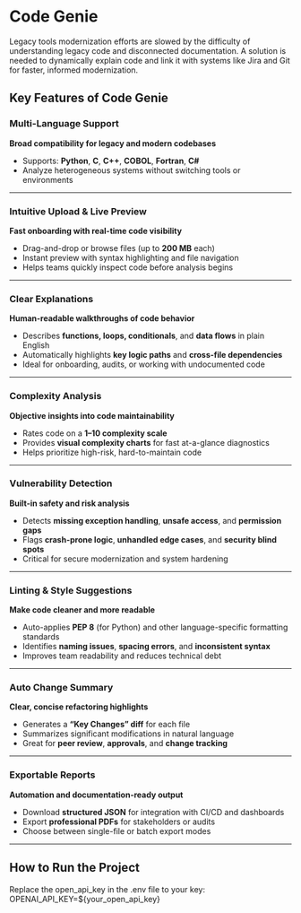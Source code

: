 # Code Genie

Legacy tools modernization efforts are slowed by the difficulty of understanding legacy code and disconnected documentation. A solution is needed to dynamically explain code and link it with systems like Jira and Git for faster, informed modernization.


## Key Features of Code Genie

### Multi-Language Support  
**Broad compatibility for legacy and modern codebases**  
- Supports: **Python**, **C**, **C++**, **COBOL**, **Fortran**, **C#**  
- Analyze heterogeneous systems without switching tools or environments

---

### Intuitive Upload & Live Preview  
**Fast onboarding with real-time code visibility**  
- Drag-and-drop or browse files (up to **200 MB** each)  
- Instant preview with syntax highlighting and file navigation  
- Helps teams quickly inspect code before analysis begins

---

### Clear Explanations  
**Human-readable walkthroughs of code behavior**  
- Describes **functions, loops, conditionals**, and **data flows** in plain English  
- Automatically highlights **key logic paths** and **cross-file dependencies**  
- Ideal for onboarding, audits, or working with undocumented code

---

### Complexity Analysis  
**Objective insights into code maintainability**  
- Rates code on a **1–10 complexity scale**  
- Provides **visual complexity charts** for fast at-a-glance diagnostics  
- Helps prioritize high-risk, hard-to-maintain code

---

### Vulnerability Detection  
**Built-in safety and risk analysis**  
- Detects **missing exception handling**, **unsafe access**, and **permission gaps**  
- Flags **crash-prone logic**, **unhandled edge cases**, and **security blind spots**  
- Critical for secure modernization and system hardening

---

### Linting & Style Suggestions  
**Make code cleaner and more readable**  
- Auto-applies **PEP 8** (for Python) and other language-specific formatting standards  
- Identifies **naming issues**, **spacing errors**, and **inconsistent syntax**  
- Improves team readability and reduces technical debt

---

### Auto Change Summary  
**Clear, concise refactoring highlights**  
- Generates a **“Key Changes” diff** for each file  
- Summarizes significant modifications in natural language  
- Great for **peer review**, **approvals**, and **change tracking**

---

### Exportable Reports  
**Automation and documentation-ready output**  
- Download **structured JSON** for integration with CI/CD and dashboards  
- Export **professional PDFs** for stakeholders or audits  
- Choose between single-file or batch export modes

---
## How to Run the Project
Replace the open_api_key in the .env file to your key:  
   OPENAI_API_KEY=${your_open_api_key}
